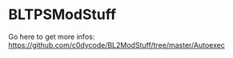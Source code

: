 # BLTPSModStuff

Go here to get more infos:
https://github.com/c0dycode/BL2ModStuff/tree/master/Autoexec

